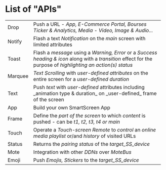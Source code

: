 # List of "APIs"

|  |  |
| :--- | :--- |
| Drop | Push a URL - _App, E-Commerce Portal, Bourses Ticker & Analytics, Media - Video, Image & Audio..._ |
| Notify | Flash a text _Notification_ on the _main_ screen with limited attributes |
| Toast | Flash a _message_ using a _Warning, Error_ or a _Success heading & icon_ along with a _transition_ effect for the purpose of _highlighting an action\(s\) status_ |
| Marquee | _Text Scrolling_ with _user-defined attributes_ on the entire  screen for a _user-defined_ _duration_ |
| Text | Push _text_ with _user-defined_ attributes including \_animation type & duration\_ on \_user-defined\_ frame of the screen |
| App | Build your own SmartScreen App |
| Frame | Define the _part of the screen_ to which _content_ is pushed - can be _t1, t2, t3, t4 or main_ |
| Touch | Operate a _Touch-screen Remote_ to _control_ an _online media playlist_ or/and _history_ of visited URLs  |
| Status | Returns the _pairing status_  of the _target\_SS\_device_ |
| Mote | Integration with other _DDNs_ over _MoteBus_ |
| Emoji | Push _Emojis, Stickers_ to the _target\_SS\_device_ |


